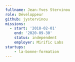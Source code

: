 ```yaml
---
fullname: Jean-Yves Stervinou
role: Développeur
github: jystervinou
missions:
  - start: '2018-02-01'
    end: '2020-09-30'
    status: independent
    employer: Mirific Labs
startups:
    - la-bonne-formation
---
```




